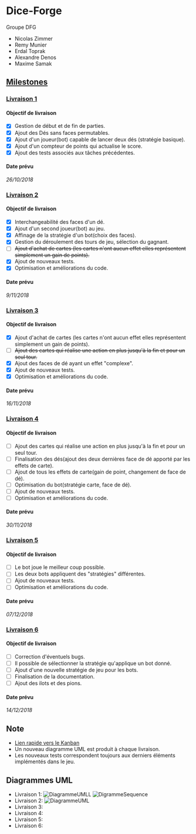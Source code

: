# Dice-Forge
Groupe DFG

* Nicolas Zimmer
* Remy Munier
* Erdal Toprak
* Alexandre Denos
* Maxime Samak

## [Milestones](https://github.com/SamakM/Dice-Forge/milestones?direction=asc&sort=due_date&state=open)

### [Livraison 1](https://github.com/SamakM/Dice-Forge/milestone/1)
#### Objectif de livraison
- [x] Gestion de début et de fin de parties.
- [x] Ajout des Dés sans faces permutables.
- [x] Ajout d'un joueur(bot) capable de lancer deux dés (stratégie basique).
- [x] Ajout d'un compteur de points qui actualise le score.
- [x] Ajout des tests associés aux tâches précédentes.

#### Date prévu
*26/10/2018*

### [Livraison 2](https://github.com/SamakM/Dice-Forge/milestone/2)
#### Objectif de livraison
- [x] Interchangeabilité des faces d'un dé.
- [x] Ajout d'un second joueur(bot) au jeu.
- [x] Affinage de la stratégie d'un bot(choix des faces).
- [x] Gestion du déroulement des tours de jeu, sélection du gagnant.
- [ ] ~~Ajout d'achat de cartes (les cartes n'ont aucun effet elles représentent simplement un gain de points).~~
- [x] Ajout de nouveaux tests.
- [x] Optimisation et améliorations du code.

#### Date prévu
*9/11/2018*

### [Livraison 3](https://github.com/SamakM/Dice-Forge/milestone/3)
#### Objectif de livraison
- [X] Ajout d'achat de cartes (les cartes n'ont aucun effet elles représentent simplement un gain de points).
- [ ] ~~Ajout des cartes qui réalise une action en plus jusqu'à la fin et pour un seul tour.~~
- [X] Ajout des faces de dé ayant un effet "complexe".
- [X] Ajout de nouveaux tests.
- [X] Optimisation et améliorations du code.

#### Date prévu
*16/11/2018*

### [Livraison 4](https://github.com/SamakM/Dice-Forge/milestone/4)
#### Objectif de livraison
- [ ] Ajout des cartes qui réalise une action en plus jusqu'à la fin et pour un seul tour.
- [ ] Finalisation des dés(ajout des deux dernières face de dé apporté par les effets de carte).
- [ ] Ajout de tous les effets de carte(gain de point, changement de face de dé).
- [ ] Optimisation du bot(stratégie carte, face de dé).
- [ ] Ajout de nouveaux tests.
- [ ] Optimisation et améliorations du code.

#### Date prévu
*30/11/2018*

### [Livraison 5](https://github.com/SamakM/Dice-Forge/milestone/5)
#### Objectif de livraison
- [ ] Le bot joue le meilleur coup possible.
- [ ] Les deux bots appliquent des "stratégies" différentes.
- [ ] Ajout de nouveaux tests.
- [ ] Optimisation et améliorations du code.

#### Date prévu
*07/12/2018*

### [Livraison 6](https://github.com/SamakM/Dice-Forge/milestone/6)
#### Objectif de livraison
- [ ] Correction d'éventuels bugs.
- [ ] Il possible de sélectionner la stratégie qu'applique un bot donné.
- [ ] Ajout d'une nouvelle stratégie de jeu pour les bots.
- [ ] Finalisation de la documentation.
- [ ] Ajout des ilots et des pions.

#### Date prévu
*14/12/2018*

## Note

* [Lien rapide vers le Kanban](https://github.com/SamakM/Dice-Forge/projects/2)
* Un nouveau diagramme UML est produit à chaque livraison.
* Les nouveaux tests correspondent toujours aux derniers éléments implémentés dans le jeu.

## Diagrammes UML

* Livraison 1:
  ![DiagrammeUMLL](src/Javadoc/UML/iteration1/UML-V1.png)
  ![DigrammeSequence](src/Javadoc/UML/iteration1/Sequence_Partie_Iteration_1_DFG.jpg)
* Livraison 2:
  ![DiagrammeUML](src/Javadoc/UML/iteration2/Sequence_Partie_Iteration_2_DFG.jpg)
* Livraison 3:
* Livraison 4:
* Livraison 5:
* Livraison 6:
